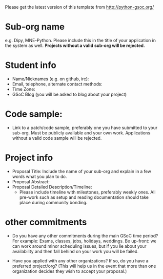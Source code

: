 Please get the latest version of this template from http://python-gsoc.org/

# Sub-org name
e.g. Dipy, MNE-Python. Please include this in the title of your application
in the system as well.  __Projects without a valid sub-org will be
rejected.__

# Student info
* Name/Nicknames (e.g. on github, irc):
* Email, telephone, alternate contact methods:
* Time Zone:
* GSoC Blog (you will be asked to blog about your project)

# Code sample:
* Link to a patch/code sample, preferably one you have submitted to your
sub-org. Must be publicly available and your own work. Applications without
a valid code sample will be rejected.

# Project info
* Proposal Title:  Include the name of your sub-org and explain in a few words what you plan to do.
* Proposal Abstract:
* Proposal Detailed Description/Timeline:
  * Please include timeline with milestones, preferably weekly ones. All pre-work such as setup and reading documentation should take place during community bonding.

# other commitments
* Do you have any other commitments during the main GSoC time period? For
example: Exams, classes, jobs, holidays, weddings. Be up-front: we can work
around minor scheduling issues, but if you lie about your availability and
then fall behind on your work you will be failed.

* Have you applied with any other organizations? If so, do you have a preferred
project/org? (This will help us in the event that more than one organization
decides they wish to accept your proposal.)
